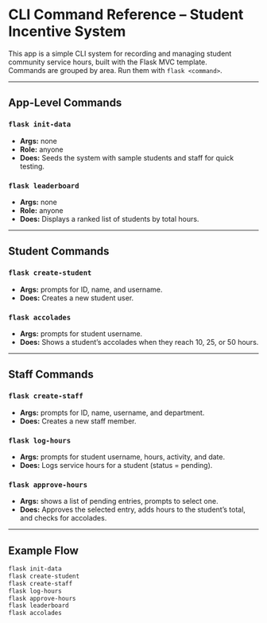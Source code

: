 # CLI Command Reference – Student Incentive System

This app is a simple CLI system for recording and managing student community service hours, built with the Flask MVC template.  
Commands are grouped by area. Run them with `flask <command>`.

---

## App-Level Commands

### `flask init-data`
- **Args:** none  
- **Role:** anyone  
- **Does:** Seeds the system with sample students and staff for quick testing.

### `flask leaderboard`
- **Args:** none  
- **Role:** anyone  
- **Does:** Displays a ranked list of students by total hours.

---

## Student Commands

### `flask create-student`
- **Args:** prompts for ID, name, and username.  
- **Does:** Creates a new student user.  

### `flask accolades`
- **Args:** prompts for student username.  
- **Does:** Shows a student’s accolades when they reach 10, 25, or 50 hours.  

---

## Staff Commands

### `flask create-staff`
- **Args:** prompts for ID, name, username, and department.  
- **Does:** Creates a new staff member.  

### `flask log-hours`
- **Args:** prompts for student username, hours, activity, and date.  
- **Does:** Logs service hours for a student (status = pending).  

### `flask approve-hours`
- **Args:** shows a list of pending entries, prompts to select one.  
- **Does:** Approves the selected entry, adds hours to the student’s total, and checks for accolades.  

---

## Example Flow
```bash
flask init-data
flask create-student
flask create-staff
flask log-hours
flask approve-hours
flask leaderboard
flask accolades

